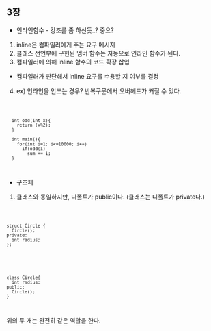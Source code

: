 ## 3장

* 인라인함수 - 강조를 좀 하신듯..? 중요?
1. inline은 컴파일러에게 주는 요구 메시지
2. 클래스 선언부에 구현된 멤버 함수는 자동으로 인라인 함수가 된다.
3. 컴파일러에 의해 inline 함수의 코드 확장 삽입
  * 컴파일러가 판단해서 inline 요구를 수용할 지 여부를 결정
4. ex) 인라인을 안쓰는 경우? 반복구문에서 오버헤드가 커질 수 있다.

<code>

      int odd(int x){
        return (x%2);
      }

      int main(){
        for(int i=1; i<=10000; i++)
          if(odd(i)
            sum += i;
      }
    
</code>

* 구조체
1. 클래스와 동일하지만, 디폴트가 public이다. (클래스는 디폴트가 private다.)

<code>

    struct Circle {
      Circle();
    private:
      int radius;
    };
    
</code>

<code>

    class Circle{
      int radius;
    public:
      Circle();
    }
    
</code>

위의 두 개는 완전히 같은 역할을 한다. </br>
